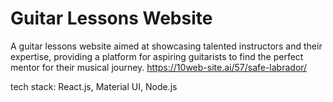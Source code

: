 # Guitar Lessons Website

A guitar lessons website aimed at showcasing talented instructors and their expertise, providing a platform for aspiring guitarists to find the perfect mentor for their musical journey.
https://10web-site.ai/57/safe-labrador/

tech stack: React.js, Material UI, Node.js
